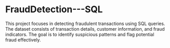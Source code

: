 # FraudDetection---SQL
This project focuses in detecting fraudulent transactions using SQL queries. The dataset consists of transaction details, customer information, and fraud indicators. The goal is to identify suspicious patterns and flag potential fraud effectively.

